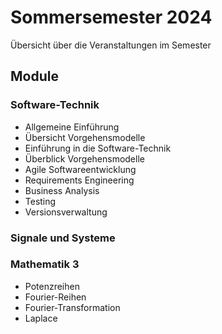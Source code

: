 # Sommersemester 2024

Übersicht über die Veranstaltungen im Semester

## Module

### Software-Technik

- Allgemeine Einführung
- Übersicht Vorgehensmodelle
- Einführung in die Software-Technik
- Überblick Vorgehensmodelle
- Agile Softwareentwicklung
- Requirements Engineering
- Business Analysis
- Testing
- Versionsverwaltung

### Signale und Systeme

### Mathematik 3

- Potenzreihen
- Fourier-Reihen
- Fourier-Transformation
- Laplace
